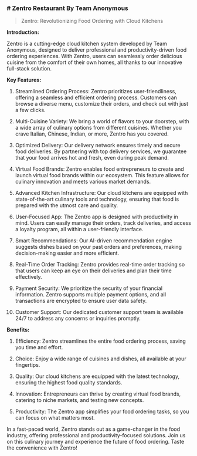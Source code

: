 ### # Zentro Restaurant By Team Anonymous


> Zentro: Revolutionizing Food Ordering with Cloud Kitchens

 **Introduction:** 

Zentro is a cutting-edge cloud kitchen system developed by Team Anonymous, designed to deliver professional and productivity-driven food ordering experiences. With Zentro, users can seamlessly order delicious cuisine from the comfort of their own homes, all thanks to our innovative full-stack solution.

 **Key Features:** 

1. Streamlined Ordering Process: Zentro prioritizes user-friendliness, offering a seamless and efficient ordering process. Customers can browse a diverse menu, customize their orders, and check out with just a few clicks.

2. Multi-Cuisine Variety: We bring a world of flavors to your doorstep, with a wide array of culinary options from different cuisines. Whether you crave Italian, Chinese, Indian, or more, Zentro has you covered.

3. Optimized Delivery: Our delivery network ensures timely and secure food deliveries. By partnering with top delivery services, we guarantee that your food arrives hot and fresh, even during peak demand.

4. Virtual Food Brands: Zentro enables food entrepreneurs to create and launch virtual food brands within our ecosystem. This feature allows for culinary innovation and meets various market demands.

5. Advanced Kitchen Infrastructure: Our cloud kitchens are equipped with state-of-the-art culinary tools and technology, ensuring that food is prepared with the utmost care and quality.

6. User-Focused App: The Zentro app is designed with productivity in mind. Users can easily manage their orders, track deliveries, and access a loyalty program, all within a user-friendly interface.

7. Smart Recommendations: Our AI-driven recommendation engine suggests dishes based on your past orders and preferences, making decision-making easier and more efficient.

8. Real-Time Order Tracking: Zentro provides real-time order tracking so that users can keep an eye on their deliveries and plan their time effectively.

9. Payment Security: We prioritize the security of your financial information. Zentro supports multiple payment options, and all transactions are encrypted to ensure user data safety.

10. Customer Support: Our dedicated customer support team is available 24/7 to address any concerns or inquiries promptly.

 **Benefits:** 

1. Efficiency: Zentro streamlines the entire food ordering process, saving you time and effort.

2. Choice: Enjoy a wide range of cuisines and dishes, all available at your fingertips.

3. Quality: Our cloud kitchens are equipped with the latest technology, ensuring the highest food quality standards.

4. Innovation: Entrepreneurs can thrive by creating virtual food brands, catering to niche markets, and testing new concepts.

5. Productivity: The Zentro app simplifies your food ordering tasks, so you can focus on what matters most.

In a fast-paced world, Zentro stands out as a game-changer in the food industry, offering professional and productivity-focused solutions. Join us on this culinary journey and experience the future of food ordering. Taste the convenience with Zentro!

